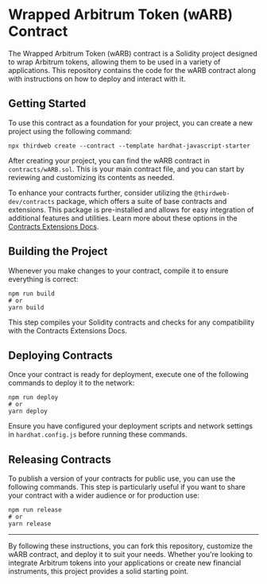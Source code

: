 # Wrapped Arbitrum Token (wARB) Contract

The Wrapped Arbitrum Token (wARB) contract is a Solidity project designed to wrap Arbitrum tokens, allowing them to be used in a variety of applications. This repository contains the code for the wARB contract along with instructions on how to deploy and interact with it.

## Getting Started

To use this contract as a foundation for your project, you can create a new project using the following command:

```shell
npx thirdweb create --contract --template hardhat-javascript-starter
```

After creating your project, you can find the wARB contract in `contracts/wARB.sol`. This is your main contract file, and you can start by reviewing and customizing its contents as needed.

To enhance your contracts further, consider utilizing the `@thirdweb-dev/contracts` package, which offers a suite of base contracts and extensions. This package is pre-installed and allows for easy integration of additional features and utilities. Learn more about these options in the [Contracts Extensions Docs](https://docs.thirdweb.com/contracts).

## Building the Project

Whenever you make changes to your contract, compile it to ensure everything is correct:

```shell
npm run build
# or
yarn build
```

This step compiles your Solidity contracts and checks for any compatibility with the Contracts Extensions Docs.

## Deploying Contracts

Once your contract is ready for deployment, execute one of the following commands to deploy it to the network:

```shell
npm run deploy
# or
yarn deploy
```

Ensure you have configured your deployment scripts and network settings in `hardhat.config.js` before running these commands.

## Releasing Contracts

To publish a version of your contracts for public use, you can use the following commands. This step is particularly useful if you want to share your contract with a wider audience or for production use:

```shell
npm run release
# or
yarn release
```

---

By following these instructions, you can fork this repository, customize the wARB contract, and deploy it to suit your needs. Whether you're looking to integrate Arbitrum tokens into your applications or create new financial instruments, this project provides a solid starting point.
